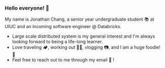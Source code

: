 ### Hello everyone! 👋

My name is Jonathan Chang, a senior year undergraduate student 📚 at UIUC and an incoming software engineer @ Databricks.
- Large scale distributed system is my general interest and I'm always looking forward to being a life-long learner.
- Love traveling 🏕, working out 🏋🏻, vlogging 📷, and I am a huge foodie! 🥘
- Feel free to reach out to me through my email 📩 !